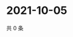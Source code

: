 # 2021-10-05

共 0 条

<!-- BEGIN WEIBO -->
<!-- 最后更新时间 Tue Oct 05 2021 06:14:08 GMT+0800 (China Standard Time) -->

<!-- END WEIBO -->
